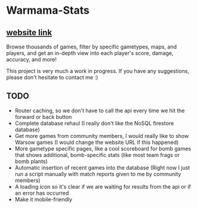 # Warmama-Stats

## [website link](https://wf-game-stats.web.app)

Browse thousands of games, filter by specific gametypes, maps, and players, and get an in-depth view into each player's score, damage, accuracy, and more!


This project is very much a work in progress. If you have any suggestions, please don't hesitate to contact me :)


## TODO
* Router caching, so we don't have to call the api every time we hit the forward or back button
* Complete database rehaul (I really don't like the NoSQL firestore database)
* Get more games from community members, I would really like to show Warsow games (I would change the website URL if this happened)
* More gametype specific pages, like a cool scoreboard for bomb games that shows additional, bomb-specific stats (like most team frags or bomb plants)
* Automatic insertion of recent games into the database (Right now I just run a script manually with match reports given to me by community members)
* A loading icon so it's clear if we are waiting for results from the api or if an error has occurred
* Make it mobile-friendly
